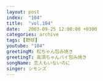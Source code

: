 ```yaml
---
layout: post
index:  "104"
title:  "vol.104"
date:   2003-09-25 12:00:00 +0300
categories: archive
tags: [野球]
youtube: "104"
greetingM: 松ちゃん包み焼き
greetingT: 高須ちゃんパイ包み焼き
songName: 恋人もいないのに
singer: シモンズ
---
```

